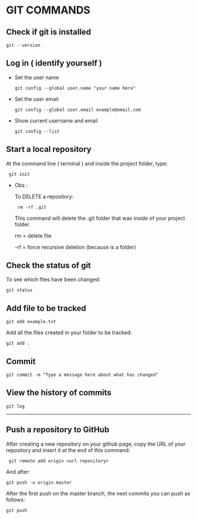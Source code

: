 # GIT COMMANDS

## Check if git is installed

`git --version`

## Log  in  ( identify yourself )

* Set the user name
  
  `git config --global user.name "your name here"`

* Set the user email

  `git config --global user.email example@email.com`

* Show current username and email

   `git config --list`

## Start a local repository

 At the command line ( terminal ) and inside the project folder, type:

   ` git init`

- Obs :
 
   To DELETE a repository:

   ` rm -rf .git`

   This command will delete the .git folder that was inside of your project folder.

   rm = delete file

   -rf = force recursive deletion (because is a folder)

## Check the status of git

To see which files have been changed:

`git status`

## Add file to be tracked

`git add example.txt`

Add all the files created in your folder to be tracked:

`git add .`

## Commit

`git commit -m "Type a message here about what has changed"`


## View the history of commits

 `git log`

 ---

 ## Push a repository to GitHub
After creating a new repository on your github page, copy the URL of your repository and insert it at the end of this command:

` git remote add origin <url repository>`

 And after:
 
 `git push -u origin master`

After the first push on the master branch, the next commits you can push as follows:

 `git push`

 



